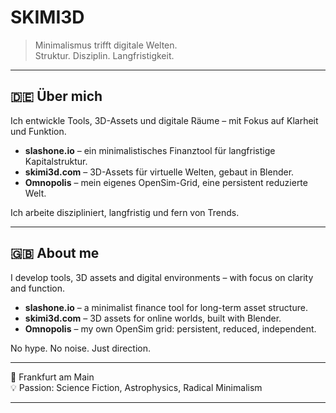 # SKIMI3D

> Minimalismus trifft digitale Welten.  
> Struktur. Disziplin. Langfristigkeit.

---

## 🇩🇪 Über mich

Ich entwickle Tools, 3D-Assets und digitale Räume – mit Fokus auf Klarheit und Funktion.

- **slashone.io** – ein minimalistisches Finanztool für langfristige Kapitalstruktur.  
- **skimi3d.com** – 3D-Assets für virtuelle Welten, gebaut in Blender.  
- **Omnopolis** – mein eigenes OpenSim-Grid, eine persistent reduzierte Welt.

Ich arbeite diszipliniert, langfristig und fern von Trends.

---

## 🇬🇧 About me

I develop tools, 3D assets and digital environments – with focus on clarity and function.

- **slashone.io** – a minimalist finance tool for long-term asset structure.  
- **skimi3d.com** – 3D assets for online worlds, built with Blender.  
- **Omnopolis** – my own OpenSim grid: persistent, reduced, independent.

No hype. No noise. Just direction.

---

📍 Frankfurt am Main  
💡 Passion: Science Fiction, Astrophysics, Radical Minimalism

---
